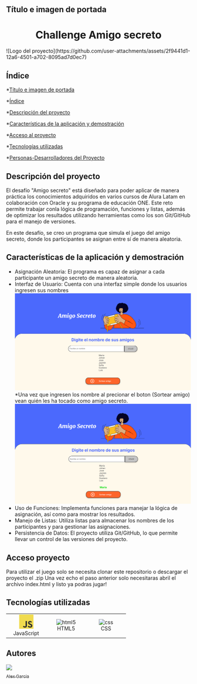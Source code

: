 ## Título e imagen de portada

<h1 align="center"> Challenge Amigo secreto </h1>
![Logo del proyecto](https://github.com/user-attachments/assets/2f9441d1-12a6-4501-a702-8095ad7d0ec7)

## Índice

\*[Título e imagen de portada](#Título-e-imagen-de-portada)

\*[Índice](#índice)

\*[Descripción del proyecto](#descripción-del-proyecto)

\*[Características de la aplicación y demostración](#Características-de-la-aplicación-y-demostración)

\*[Acceso al proyecto](#acceso-proyecto)

\*[Tecnologías utilizadas](#tecnologías-utilizadas)

\*[Personas-Desarrolladores del Proyecto](#Autores)

## Descripción del proyecto

El desafío "Amigo secreto" está diseñado para poder aplicar de manera práctica los conocimientos adquiridos en varios cursos de Alura Latam en colaboración con Oracle y su programa de educación ONE. Este reto permite trabajar conla lógica de programación, funciones y listas, además de optimizar los resultados utilizando herramientas como los son Git/GitHub para el manejo de versiones.

En este desafío, se creo un programa que simula el juego del amigo secreto, donde los participantes se asignan entre sí de manera aleatoria.

## Características de la aplicación y demostración

* Asignación Aleatoria: El programa es capaz de asignar a cada participante un amigo secreto de manera aleatoria.
* Interfaz de Usuario: Cuenta con una interfaz simple donde los usuarios ingresen sus nombres 
![Interfaz del juego del amigo secreto](image-4.png)
*Una vez que ingresen los nombre al precionar el boton (Sortear amigo) vean quién les ha tocado como amigo secreto.
![Sorteo del amigo secreto](image-2.png)
* Uso de Funciones: Implementa funciones para manejar la lógica de asignación, así como para mostrar los resultados.
* Manejo de Listas: Utiliza listas para almacenar los nombres de los participantes y para gestionar las asignaciones.
* Persistencia de Datos: El proyecto utiliza Git/GitHub, lo que permite llevar un control de las versiones del proyecto.

## Acceso proyecto

Para utilizar el juego solo se necesita clonar este repositorio o descargar el proyecto el .zip
Una vez echo el paso anterior solo necesitaras abril el archivo index.html y listo ya podras jugar!

## Tecnologías utilizadas

 <table>
      <tr>
        <td align="center" width="95">
            <img src="https://raw.githubusercontent.com/devicons/devicon/master/icons/javascript/javascript-original.svg"
                alt="javascript" width="40" height="40" />
            <br>JavaScript
        </td>
         <td align="center" width="95">
            <img src="https://www.vectorlogo.zone/logos/w3_html5/w3_html5-icon.svg" alt="html5" width="40" height="40" />
            <br>HTML5
        </td>
         <td align="center" width="95">
            <img src="https://www.vectorlogo.zone/logos/w3_css/w3_css-official.svg" alt="css" width="40" height="40" />
            <br>CSS
        </td>
      </tr>
 </table>

## Autores

[<img src="https://avatars.githubusercontent.com/u/105954153?v=4" width=100 borde-radius=50%><br><sub>Alex Garcia</sub>](https://github.com/Alex-Gar)
